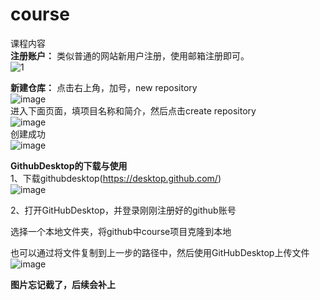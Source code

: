 # course
课程内容  
**注册账户：** 类似普通的网站新用户注册，使用邮箱注册即可。  
![1](https://github.com/Why-Ming/course/assets/58331685/071ac4b5-f1f2-4b86-9433-1a742d3e4e0b)  

**新建仓库：** 点击右上角，加号，new repository  
![image](https://github.com/Why-Ming/course/assets/58331685/285d321d-35f6-4e2d-8821-52daa8fad472)  
进入下面页面，填项目名称和简介，然后点击create repository    
![image](https://github.com/Why-Ming/course/assets/58331685/0282ff0d-2695-43d4-b53b-e40416192765)  
创建成功  
![image](https://github.com/Why-Ming/course/assets/58331685/4d33b19f-85f3-4a67-a1e4-bef14a8a8c6e)

**GithubDesktop的下载与使用**  
1、下载githubdesktop(https://desktop.github.com/)  
![image](https://github.com/Why-Ming/course/assets/58331685/35527dfc-8c17-4e3f-8a09-86cbd015e69f)

2、打开GitHubDesktop，并登录刚刚注册好的github账号  


选择一个本地文件夹，将github中course项目克隆到本地  


也可以通过将文件复制到上一步的路径中，然后使用GitHubDesktop上传文件  
![image](https://github.com/Why-Ming/course/assets/58331685/f51f4fb0-5529-4bbb-92f6-a17438f62261)


**图片忘记截了，后续会补上**


